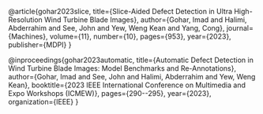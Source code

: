 @article{gohar2023slice,
  title={Slice-Aided Defect Detection in Ultra High-Resolution Wind Turbine Blade Images},
  author={Gohar, Imad and Halimi, Abderrahim and See, John and Yew, Weng Kean and Yang, Cong},
  journal={Machines},
  volume={11},
  number={10},
  pages={953},
  year={2023},
  publisher={MDPI}
}

@inproceedings{gohar2023automatic,
  title={Automatic Defect Detection in Wind Turbine Blade Images: Model Benchmarks and Re-Annotations},
  author={Gohar, Imad and See, John and Halimi, Abderrahim and Yew, Weng Kean},
  booktitle={2023 IEEE International Conference on Multimedia and Expo Workshops (ICMEW)},
  pages={290--295},
  year={2023},
  organization={IEEE}
}
